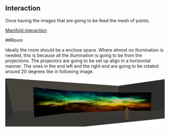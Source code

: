 ## Interaction 

Once having the images that are going to be feed the mesh of points.

[Manifold interaction](https://www.youtube.com/watch?v=LYYt8pbQB-M "Video")

##Room

Ideally the room should be a enclose space. Where almost no illumination is needed, this is because all the illumination is going to be from the projections. The projectors are going to be set up align in a horizontal manner. The ones in the end left and the right end are going to be rotated around 20 degrees like in  following image.

![Manifold interaction](../project_images/manifold_set.png "set")
